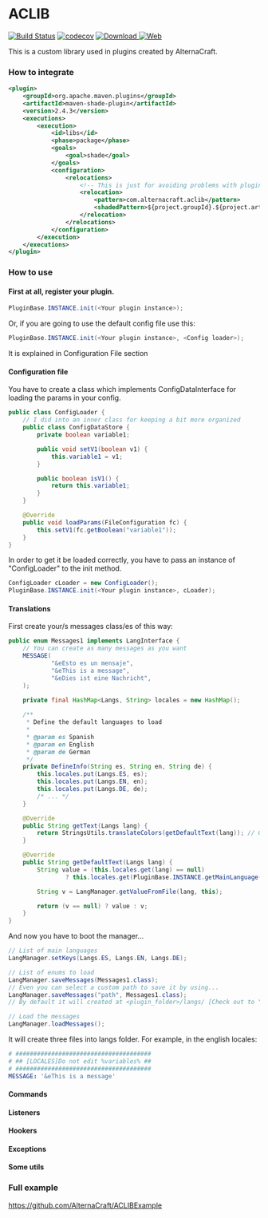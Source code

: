# ACLIB
[![Build Status](https://travis-ci.org/AlternaCraft/ACLIB.svg)](https://travis-ci.org/AlternaCraft/ACLIB) [![codecov](https://codecov.io/gh/AlternaCraft/ACLIB/branch/master/graph/badge.svg)](https://codecov.io/gh/AlternaCraft/ACLIB) [ ![Download](https://api.bintray.com/packages/alternacraft/maven/ACLIB/images/download.svg) ](https://www.github.com/alternacraft/ACLIB/releases) [![Web](https://img.shields.io/badge/Web-alternacraft.github.io%2FACLIB%2F-yellow.svg)](https://alternacraft.github.io/ACLIB)

This is a custom library used in plugins created by AlternaCraft.

### How to integrate
```XML
<plugin>
    <groupId>org.apache.maven.plugins</groupId>
    <artifactId>maven-shade-plugin</artifactId>
    <version>2.4.3</version>
    <executions>
        <execution>
            <id>libs</id>
            <phase>package</phase>
            <goals>
                <goal>shade</goal>
            </goals>
            <configuration>
                <relocations>
                    <!-- This is just for avoiding problems with plugins which use this library -->
                    <relocation>
                        <pattern>com.alternacraft.aclib</pattern>
                        <shadedPattern>${project.groupId}.${project.artifactId}.ACLIB</shadedPattern>
                    </relocation>
                </relocations>
            </configuration>
        </execution>      
    </executions>
</plugin>
```

### How to use
#### First at all, register your plugin.
```JAVA
PluginBase.INSTANCE.init(<Your plugin instance>);
```
Or, if you are going to use the default config file use this:
```JAVA
PluginBase.INSTANCE.init(<Your plugin instance>, <Config loader>);
```
It is explained in Configuration File section

#### Configuration file
You have to create a class which implements ConfigDataInterface for loading the params in your config.
```JAVA
public class ConfigLoader {
    // I did into an inner class for keeping a bit more organized
    public class ConfigDataStore {
        private boolean variable1;

        public void setV1(boolean v1) {
            this.variable1 = v1;
        }

        public boolean isV1() {
            return this.variable1;
        }    
    }

    @Override
    public void loadParams(FileConfiguration fc) { 
        this.setV1(fc.getBoolean("variable1"));
    }
}
```

In order to get it be loaded correctly, you have to pass an instance of "ConfigLoader" to the init method.
```JAVA
ConfigLoader cLoader = new ConfigLoader();
PluginBase.INSTANCE.init(<Your plugin instance>, cLoader);
```
#### Translations
First create your/s messages class/es of this way:
```JAVA
public enum Messages1 implements LangInterface {    
    // You can create as many messages as you want
    MESSAGE(
            "&eEsto es un mensaje",
            "&eThis is a message",
            "&eDies ist eine Nachricht",
    );
    
    private final HashMap<Langs, String> locales = new HashMap();

    /**
     * Define the default languages to load
     *
     * @param es Spanish
     * @param en English
     * @param de German
     */
    private DefineInfo(String es, String en, String de) {
        this.locales.put(Langs.ES, es);
        this.locales.put(Langs.EN, en);
        this.locales.put(Langs.DE, de);
        /* ... */
    }

    @Override
    public String getText(Langs lang) {
        return StringsUtils.translateColors(getDefaultText(lang)); // Get the messages translated
    }

    @Override
    public String getDefaultText(Langs lang) {
        String value = (this.locales.get(lang) == null)
                ? this.locales.get(PluginBase.INSTANCE.getMainLanguage()) : this.locales.get(lang); 

        String v = LangManager.getValueFromFile(lang, this);

        return (v == null) ? value : v;
    }
}
```
And now you have to boot the manager...
```JAVA
// List of main languages
LangManager.setKeys(Langs.ES, Langs.EN, Langs.DE);

// List of enums to load
LangManager.saveMessages(Messages1.class);
// Even you can select a custom path to save it by using...
LangManager.saveMessages("path", Messages1.class);
// By default it will created at <plugin_folder>/langs/ [Check out to "LANG_DIRECTORY" constant]

// Load the messages
LangManager.loadMessages();
```
It will create three files into langs folder. For example, in the english locales:
```YAML
# ######################################
# ## [LOCALES]Do not edit %variables% ##
# ######################################
MESSAGE: '&eThis is a message'
```

#### Commands
#### Listeners
#### Hookers
#### Exceptions
#### Some utils

### Full example
https://github.com/AlternaCraft/ACLIBExample
